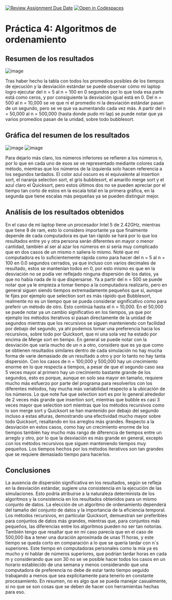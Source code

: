[![Review Assignment Due Date](https://classroom.github.com/assets/deadline-readme-button-24ddc0f5d75046c5622901739e7c5dd533143b0c8e959d652212380cedb1ea36.svg)](https://classroom.github.com/a/ke8zCzPd)
[![Open in Codespaces](https://classroom.github.com/assets/launch-codespace-7f7980b617ed060a017424585567c406b6ee15c891e84e1186181d67ecf80aa0.svg)](https://classroom.github.com/open-in-codespaces?assignment_repo_id=13559098)
# Práctica 4: Algoritmos de ordenamiento

## Resumen de los resultados
![image](https://github.com/AGN-Teaching/practica-4-algoritmos-de-ordenamiento-AxelMedrano/assets/125591190/dac7b755-c8eb-400e-8dbe-3ba15e3d1ae9)

Tras haber hecho la tabla con todos los promedios posibles de los tiempos de ejecución y la desviación estándar se puede observar cómo mi laptop logro ejecutar del n = 5 al n = 100 en 0 segundos por lo que toda esa parte está como ceros, y por consiguiente la desviación igual está en 0.
Del n = 500 al n = 10,000 se ve que ni el promedio ni la desviación estándar pasan de un segundo, pero se ve que va aumentando cada vez más.
A partir del n = 50,000 al n = 500,000 (hasta donde pudo mi lap) se puede notar que ya varios promedios pasan de la unidad, sobre todo bubblesort.


## Gráfica del resumen de los resultados
![image](https://github.com/AGN-Teaching/practica-4-algoritmos-de-ordenamiento-AxelMedrano/assets/125591190/60d13cfb-b8eb-446b-9925-8865b87ef216)
![image](https://github.com/AGN-Teaching/practica-4-algoritmos-de-ordenamiento-AxelMedrano/assets/125591190/4d13d6d5-9baa-4939-88e5-9f11c8d13320)

Para dejarlo más claro, los números inferiores se refieren a los números n, por lo que en cada uno de esos se ve representado mediante colores cada método, mientras que los números de la izquierda solo hacen referencia a los segundos tardados. El color azul oscuro es el equivalente al insertion sort, el naranja selection sort, el gris bubblesort, el amarillo merge sort y el azul claro el Quicksort, pero estos últimos dos no se pueden apreciar por el tiempo tan corto de estos en la escala total en la primera gráfica, en la segunda que tiene escalas más pequeñas ya se pueden distinguir mejor.

## Análisis de los resultados obtenidos
En el caso de mi laptop tiene un procesador Intel 5 de 2.42GHz, mientras que tiene 8 de ram, esto lo considero importante ya que finalmente depende de cada computadora es que tan rápido se hará por lo que los resultados entre yo y otra persona serán diferentes en mayor o menor cantidad, también al ser al azar los números en sí sería muy complicado que en dos casos de un mismo n saliera lo mismo.
Noté que mi computadora es lo suficientemente rápida como para hacer del n = 5 al n = 100 en 0.0 segundos cerrados, ya que incluso con varios decimales de resultado, estos se mantenían todos en 0, por esto mismo es que en la desviación no se podía ver reflejado ninguna dispersión de los datos, ya que no había nada de lo que dispersarse.
Ya a partir del n = 500 se puede notar que ya le empieza a tomar tiempo a la computadora realizarlo, pero en general siguen siendo tiempos extremadamente pequeños que sí, aunque te fijes por ejemplo que selection sort es más rápido que Bubblesort, realmente no es un tiempo que se pueda considerar significativo como para preferir un método de otro. Esto continúa hasta el n = 10,000.
En el 50,000 se puede notar ya un cambio significativo en los tiempos, ya que por ejemplo los métodos iterativos si pasan directamente de la unidad de segundos mientras que los recursivos se siguen manteniendo con facilidad por debajo del segundo, ya ahí podemos tomar una preferencia hacia los recursivos, sobre todo por Quicksort, que ni una sola vez ha estado por encima de Merge sort en tiempo. En general se puede notar con la desviación que varía mucho de un n a otro, considero que es ya que como se obtienen resultados similares dentro de cada simulación no hay mucha forma de varie demasiado de un resultado a otro y por lo tanto no hay tanta dispersión.
Con los casos de n = 100,000 y 500,000 hay un crecimiento enorme en lo que respecta a tiempos, a pesar de que el segundo caso sea 5 veces mayor al primero hay un crecimiento bastante grande de los segundos, esto es porque, aunque en solo sea mayor en tamaño, requiere mucho más esfuerzo por parte del programa para resolverlos con los diferentes métodos, hay mucha más variabilidad respecto a la ubicación de los números. Lo que note fue que selection sort es por lo general alrededor de 2 veces más grande que insertion sort, mientras que bubble es casi 3 veces mayor que selection sort mientras que los métodos recursivos como lo son merge sort y Quicksort se han mantenido por debajo del segundo incluso a estas alturas, demostrando una efectividad mucho mayor sobre todo Quicksort, resaltando en los arreglos más grandes. Respecto a la desviación en estos casos, como hay un crecimiento enorme de los tiempos también hay mucho más rango de diferencia de tiempos entre un arreglo y otro, por lo que la desviación es más grande en general, excepto con los métodos recursivos que siguen manteniendo tiempos muy pequeños. Los tiempos hechos por los métodos iterativos son tan grandes que se requiere demasiado tiempo para hacerlos.


## Conclusiones
La ausencia de dispersión significativa en los resultados, según se refleja en la desviación estándar, sugiere una consistencia en la ejecución de las simulaciones. Esto podría atribuirse a la naturaleza determinista de los algoritmos y la consistencia en los resultados obtenidos para un mismo conjunto de datos.
La elección de un algoritmo de ordenamiento dependerá del tamaño del conjunto de datos y la importancia de la eficiencia temporal. Los métodos recursivos, en particular Quicksort, demuestran ser preferibles para conjuntos de datos más grandes, mientras que, para conjuntos más pequeños, las diferencias entre los algoritmos pueden no ser tan notorias.
También tengo que resaltar que en mi caso parecía que en el caso de 500,000 iba a tener una duración aproximada de unas 11 horas, y este tiempo se queda corto en comparación a lo que se quería tardar con n´s superiores.  Este tiempo en computadoras personales como la mía ya es mucho y ni hablar de números superiores, que podrían tardar horas en cada m y considerando que son 30 no se ve posible hacer todos los casos en un horario establecido de una semana y menos considerando que una computadora de preferencia no debe de estar tanto tiempo seguido trabajando a menos que sea explícitamente para tenerlo en constante procesamiento.
En resumen, no es algo que se pueda manejar casualmente, si no que se son cosas que se deben de hacer con herramientas hechas para eso. 
